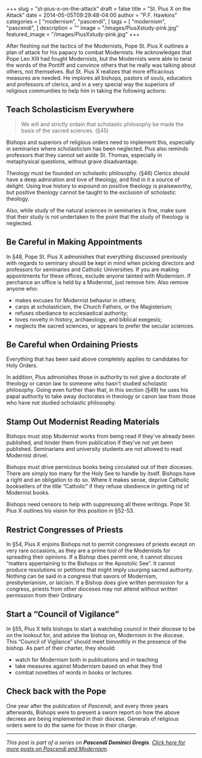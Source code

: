 +++
slug = "st-pius-x-on-the-attack"
draft = false
title = "St. Pius X on the Attack"
date = 2014-05-05T09:29:48-04:00
author = "P.F. Hawkins"
categories = [
  "modernism",
  "pascendi",
]
tags = [
  "modernism",
  "pascendi",
]
description = ""
image = "/images/PiusXstudy-pink.jpg"
featured_image = "/images/PiusXstudy-pink.jpg"
+++

After fleshing out the tactics of the Modernists, Pope St. Pius X outlines a plan of attack for his papacy to combat Modernists. He acknowledges that Pope Leo XIII had fought Modernists, but the Modernists were able to twist the words of the Pontiff and convince others that he really was talking about others, not themselves. But St. Pius X realizes that more efficacious measures are needed. He implores all bishops, pastors of souls, educators and professors of clerics, and in a very special way the superiors of religious communities to help him in taking the following actions:

## Teach Scholasticism Everywhere

> We will and strictly ordain that scholastic philosophy be made the basis of the sacred sciences. (§45)

Bishops and superiors of religious orders need to implement this, especially in seminaries where scholasticism has been neglected. Pius also reminds professors that they cannot set aside St. Thomas, especially in metaphysical questions, without grave disadvantage.

Theology must be founded on scholastic philosophy. (§46) Clerics should have a deep admiration and love of theology, and find in it a source of delight. Using true history to expound on positive theology is praiseworthy, but positive theology cannot be taught to the exclusion of scholastic theology.

Also, while study of the natural sciences in seminaries is fine, make sure that their study is not undertaken to the point that the study of theology is neglected.

## Be Careful in Making Appointments

In §48, Pope St. Pius X admonishes that everything discussed previously with regards to seminary should be kept in mind when picking directors and professors for seminaries and Catholic Universities. If you are making appointments for these offices, exclude anyone tainted with Modernism. If perchance an office is held by a Modernist, just remove him. Also remove anyone who:

- makes excuses for Modernist behavior in others;
- carps at scholasticism, the Church Fathers, or the Magisterium;
- refuses obediance to ecclesiastical authority;
- loves novelty in history, archaeology, and biblical exegesis;
- neglects the sacred sciences, or appears to prefer the secular sciences.

## Be Careful when Ordaining Priests

Everything that has been said above completely applies to candidates for Holy Orders.

In addition, Pius admonishes those in authority to not give a doctorate of theology or canon law to someone who hasn't studied scholastic philosophy. Going even further than that, in this section (§49) he uses his papal authority to take away doctorates in theology or canon law from those who have not studied scholastic philosophy.

## Stamp Out Modernist Reading Materials

Bishops must stop Modernist works from being read if they've already been published, and hinder them from publication if they've not yet been published. Seminarians and university students are not allowed to read Modernist drivel.

Bishops must drive pernicious books being circulated out of their dioceses. There are simply too many for the Holy See to handle by itself. Bishops have a right and an obligation to do so. Where it makes sense, deprive Catholic booksellers of the title “Catholic” if they refuse obedience in getting rid of Modernist books.

Bishops need censors to help with suppressing all these writings. Pope St. Pius X outlines his vision for this position in §52-53.

## Restrict Congresses of Priests

In §54, Pius X enjoins Bishops not to permit congresses of priests except on very rare occasions, as they are a prime tool of the Modernists for spreading their opinions. If a Bishop does permit one, it cannot discuss “matters appertaining to the Bishops or the Apostolic See”. It cannot produce resolutions or petitions that might imply usurping sacred authority. Nothing can be said in a congress that savors of Modernism, presbyterianism, or laicism. If a Bishop does give written permission for a congress, priests from other dioceses may not attend without written permission from their Ordinary.

## Start a “Council of Vigilance”

In §55, Pius X tells bishops to start a watchdog council in their diocese to be on the lookout for, and advise the bishop on, Modernism in the diocese. This “Council of Vigilance” should meet bimonthly in the presence of the bishop. As part of their charter, they should:

- watch for Modernism both in publications and in teaching
- take measures against Modernism based on what they find
- combat novelties of words in books or lectures

## Check back with the Pope

One year after the publication of *Pascendi*, and every three years afterwards, Bishops were to present a sworn report on how the above decrees are being implemented in their diocese. Generals of religious orders were to do the same for those in their charge.

*** 

*This post is part of a series on **Pascendi Dominici Gregis**. [Click here for more posts on Pascendi and Modernism](http://theoldevangelization.com/pascendi-series/).*
